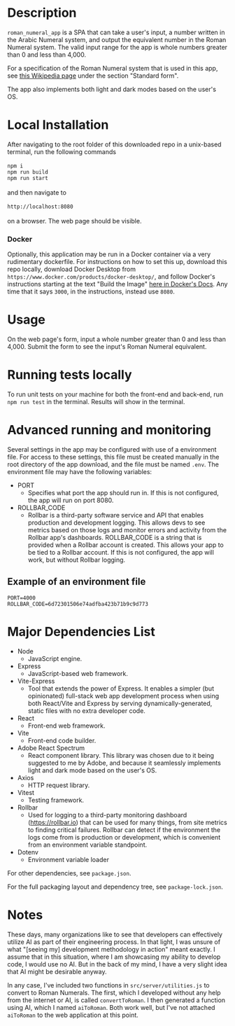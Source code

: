 # Description
`roman_numeral_app` is a SPA that can take a user's input, a number written in the Arabic Numeral system, and output the equivalent number in the Roman Numeral system. The valid input range for the app is whole numbers greater than 0 and less than 4,000.

For a specification of the Roman Numeral system that is used in this app, see <a href="https://en.wikipedia.org/wiki/Roman_numerals">this Wikipedia page</a> under the section "Standard form".

The app also implements both light and dark modes based on the user's OS.

# Local Installation
After navigating to the root folder of this downloaded repo in a unix-based terminal, run the following commands\
\
`npm i`\
`npm run build`\
`npm run start`\
\
and then navigate to\
\
`http://localhost:8080`\
\
on a browser. The web page should be visible.

### Docker
Optionally, this application may be run in a Docker container via a very rudimentary dockerfile. For instructions on how to set this up, download this repo locally, download Docker Desktop from `https://www.docker.com/products/docker-desktop/`, and follow Docker's instructions starting at the text "Build the Image" <a href="https://docs.docker.com/get-started/workshop/02_our_app/#:~:text=Build%20the%20image%20using%20the%20following%20commands%3A">here in Docker's Docs</a>. Any time that it says `3000`, in the instructions, instead use `8080`.

# Usage
On the web page's form, input a whole number greater than 0 and less than 4,000. Submit the form to see the input's Roman Numeral equivalent.

# Running tests locally
To run unit tests on your machine for both the front-end and back-end, run `npm run test` in the terminal. Results will show in the terminal.

# Advanced running and monitoring
Several settings in the app may be configured with use of a environment file. For access to these settings, this file must be created manually in the root directory of the app download, and the file must be named `.env`. The environment file may have the following variables:
- PORT
    - Specifies what port the app should run in. If this is not configured, the app will run on port 8080.
- ROLLBAR_CODE
    - Rollbar is a third-party software service and API that enables production and development logging. This allows devs to see metrics based on those logs and monitor errors and activity from the Rollbar app's dashboards. ROLLBAR_CODE is a string that is provided when a Rollbar account is created. This allows your app to be tied to a Rollbar account. If this is not configured, the app will work, but without Rollbar logging.

## Example of an environment file

```
PORT=4000
ROLLBAR_CODE=6d72301506e74adfba423b71b9c9d773
```

# Major Dependencies List
- Node
    - JavaScript engine.
- Express
    - JavaScript-based web framework.
- Vite-Express
    - Tool that extends the power of Express. It enables a simpler (but opinionated) full-stack web app development process when using both React/Vite and Express by serving dynamically-generated, static files with no extra developer code.
- React
    - Front-end web framework.
- Vite
    - Front-end code builder.
- Adobe React Spectrum
    - React component library. This library was chosen due to it being suggested to me by Adobe, and because it seamlessly implements light and dark mode based on the user's OS.
- Axios
    - HTTP request library.
- Vitest
    - Testing framework.
- Rollbar
    - Used for logging to a third-party monitoring dashboard (https://rollbar.io) that can be used for many things, from site metrics to finding critical failures. Rollbar can detect if the environment the logs come from is production or development, which is convenient from an environment variable standpoint.
- Dotenv
    - Environment variable loader

For other dependencies, see `package.json`.

For the full packaging layout and dependency tree, see `package-lock.json`.

# Notes
These days, many organizations like to see that developers can effectively utilize AI as part of their engineering process. In that light, I was unsure of what "[seeing my] development methodology in action" meant exactly. I assume that in this situation, where I am showcasing my ability to develop code, I would use no AI. But in the back of my mind, I have a very slight idea that AI might be desirable anyway.

In any case, I've included two functions in `src/server/utilities.js` to convert to Roman Numerals. The first, which I developed without any help from the internet or AI, is called `convertToRoman`. I then generated a function using AI, which I named `aiToRoman`. Both work well, but I've not attached `aiToRoman` to the web application at this point.
